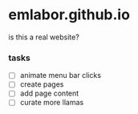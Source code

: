 # emlabor.github.io
is this a real website?
### tasks
- [ ] animate menu bar clicks
- [ ] create pages
- [ ] add page content
- [ ] curate more llamas
